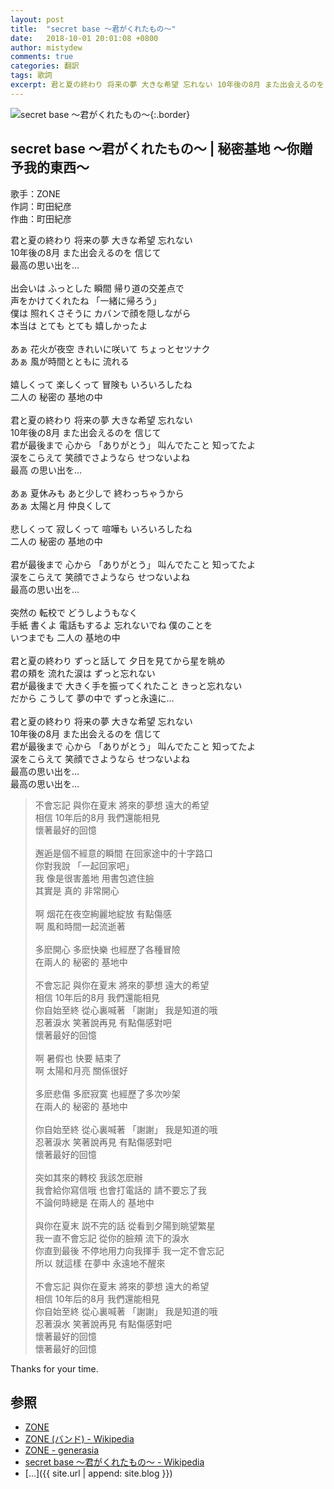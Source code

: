 ```yaml
---
layout: post
title:  "secret base 〜君がくれたもの〜"
date:   2018-10-01 20:01:08 +0800
author: mistydew
comments: true
categories: 翻訳
tags: 歌詞
excerpt: 君と夏の終わり 将来の夢 大きな希望 忘れない 10年後の8月 また出会えるのを 信じて 最高の思い出を…
---
```

![secret base 〜君がくれたもの〜](https://raw.githubusercontent.com/mistydew/cover/master/misc/secret%20base%20〜君がくれたもの〜.jpg){:.border}

## secret base 〜君がくれたもの〜 | 秘密基地 ～你贈予我的東西～

歌手：ZONE<br>
作詞：町田紀彦<br>
作曲：町田紀彦<br>

<div class="lyric-original">
<p>
君と夏の終わり 将来の夢 大きな希望 忘れない<br>
10年後の8月 また出会えるのを 信じて<br>
最高の思い出を…<br>
<br>
出会いは ふっとした 瞬間 帰り道の交差点で<br>
声をかけてくれたね 「一緒に帰ろう」<br>
僕は 照れくさそうに カバンで顔を隠しながら<br>
本当は とても とても 嬉しかったよ<br>
<br>
あぁ 花火が夜空 きれいに咲いて ちょっとセツナク<br>
あぁ 風が時間とともに 流れる<br>
<br>
嬉しくって 楽しくって 冒険も いろいろしたね<br>
二人の 秘密の 基地の中<br>
<br>
君と夏の終わり 将来の夢 大きな希望 忘れない<br>
10年後の8月 また出会えるのを 信じて<br>
君が最後まで 心から 「ありがとう」 叫んでたこと 知ってたよ<br>
涙をこらえて 笑顔でさようなら せつないよね<br>
最高 の思い出を…<br>
<br>
あぁ 夏休みも あと少しで 終わっちゃうから<br>
あぁ 太陽と月 仲良くして<br>
<br>
悲しくって 寂しくって 喧嘩も いろいろしたね<br>
二人の 秘密の 基地の中<br>
<br>
君が最後まで 心から 「ありがとう」 叫んでたこと 知ってたよ<br>
涙をこらえて 笑顔でさようなら せつないよね<br>
最高の思い出を…<br>
<br>
突然の 転校で どうしようもなく<br>
手紙 書くよ 電話もするよ 忘れないでね 僕のことを<br>
いつまでも 二人の 基地の中<br>
<br>
君と夏の終わり ずっと話して 夕日を見てから星を眺め<br>
君の頬を 流れた涙は ずっと忘れない<br>
君が最後まで 大きく手を振ってくれたこと きっと忘れない<br>
だから こうして 夢の中で ずっと永遠に…<br>
<br>
君と夏の終わり 将来の夢 大きな希望 忘れない<br>
10年後の8月 また出会えるのを 信じて<br>
君が最後まで 心から 「ありがとう」 叫んでたこと 知ってたよ<br>
涙をこらえて 笑顔でさようなら せつないよね<br>
最高の思い出を…<br>
最高の思い出を…
</p>
</div>

<div class="lyric-translation">
<blockquote>
不會忘記 與你在夏末 將來的夢想 遠大的希望<br>
相信 10年后的8月 我們還能相見<br>
懷著最好的回憶<br>
<br>
邂逅是個不經意的瞬間 在回家途中的十字路口<br>
你對我說 「一起回家吧」<br>
我 像是很害羞地 用書包遮住臉<br>
其實是 真的 非常開心<br>
<br>
啊 烟花在夜空絢麗地綻放 有點傷感<br>
啊 風和時間一起流逝著<br>
<br>
多麽開心 多麽快樂 也經歷了各種冒險<br>
在兩人的 秘密的 基地中<br>
<br>
不會忘記 與你在夏末 將來的夢想 遠大的希望<br>
相信 10年后的8月 我們還能相見<br>
你自始至終 從心裏喊著 「謝謝」 我是知道的哦<br>
忍著淚水 笑著說再見 有點傷感對吧<br>
懷著最好的回憶<br>
<br>
啊 暑假也 快要 結束了<br>
啊 太陽和月亮 關係很好<br>
<br>
多麽悲傷 多麽寂寞 也經歷了多次吵架<br>
在兩人的 秘密的 基地中<br>
<br>
你自始至終 從心裏喊著 「謝謝」 我是知道的哦<br>
忍著淚水 笑著說再見 有點傷感對吧<br>
懷著最好的回憶<br>
<br>
突如其來的轉校 我該怎麽辦<br>
我會給你寫信哦 也會打電話的 請不要忘了我<br>
不論何時總是 在兩人的 基地中<br>
<br>
與你在夏末 説不完的話 從看到夕陽到眺望繁星<br>
我一直不會忘記 從你的臉頰 流下的淚水<br>
你直到最後 不停地用力向我揮手 我一定不會忘記<br>
所以 就這樣 在夢中 永遠地不醒來<br>
<br>
不會忘記 與你在夏末 將來的夢想 遠大的希望<br>
相信 10年后的8月 我們還能相見<br>
你自始至終 從心裏喊著 「謝謝」 我是知道的哦<br>
忍著淚水 笑著說再見 有點傷感對吧<br>
懷著最好的回憶<br>
懷著最好的回憶
</blockquote>
</div>

Thanks for your time.

## 参照
* [ZONE](http://www.sonymusic.co.jp/Music/Info/ZONE)
* [ZONE (バンド) - Wikipedia](https://ja.wikipedia.org/wiki/ZONE_(%E3%83%90%E3%83%B3%E3%83%89))
* [ZONE - generasia](https://www.generasia.com/wiki/ZONE)
* [secret base 〜君がくれたもの〜 - Wikipedia](https://ja.wikipedia.org/wiki/Secret_base_%E3%80%9C%E5%90%9B%E3%81%8C%E3%81%8F%E3%82%8C%E3%81%9F%E3%82%82%E3%81%AE%E3%80%9C)
* [...]({{ site.url | append: site.blog }})
